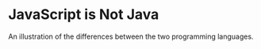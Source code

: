 JavaScript is Not Java
=========================

An illustration of the differences between the two programming languages.
